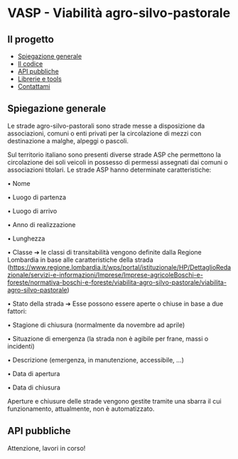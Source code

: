# VASP - Viabilità agro-silvo-pastorale

## Il progetto

 - [Spiegazione generale](#Spiegazione-generale)
 - [Il codice](#building-apis)
 - [API pubbliche](#API-pubbliche)
 - [Librerie e tools](#librerie)
 - [Contattami](#deploying)


## Spiegazione generale

Le strade agro-silvo-pastorali sono strade messe a disposizione da associazioni, comuni o enti privati per la circolazione di mezzi con destinazione a malghe, alpeggi o pascoli.

Sul territorio italiano sono presenti diverse strade ASP che permettono la circolazione dei soli veicoli in possesso di permessi assegnati dai comuni o associazioni titolari. Le strade ASP hanno determinate caratteristiche:

• Nome

• Luogo di partenza

• Luogo di arrivo

• Anno di realizzazione

• Lunghezza

• Classe ➔ le classi di transitabilità vengono definite dalla Regione Lombardia in base
alle caratteristiche della strada
(https://www.regione.lombardia.it/wps/portal/istituzionale/HP/DettaglioRedazionale/servizi-e-informazioni/Imprese/Imprese-agricoleBoschi-e-foreste/normativa-boschi-e-foreste/viabilita-agro-silvo-pastorale/viabilita-agro-silvo-pastorale)

• Stato della strada ➔ Esse possono essere aperte o chiuse in base a due fattori:

• Stagione di chiusura (normalmente da novembre ad aprile)

• Situazione di emergenza (la strada non è agibile per frane, massi o incidenti)

• Descrizione (emergenza, in manutenzione, accessibile, ...)

• Data di apertura

• Data di chiusura

Aperture e chiusure delle strade vengono gestite tramite una sbarra il cui funzionamento,
attualmente, non è automatizzato.

## API pubbliche

Attenzione, lavori in corso!